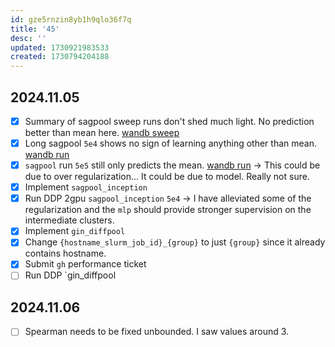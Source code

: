 ```yaml
---
id: gze5rnzin8yb1h9qlo36f7q
title: '45'
desc: ''
updated: 1730921983533
created: 1730794204188
---
```

## 2024.11.05

- [x] Summary of sagpool sweep runs don't shed much light. No prediction better than mean here. [wandb sweep](https://wandb.ai/zhao-group/torchcell_003-fit-int_cell_sagpool_5e4/sweeps/ow1gqtkc?nw=nwusermjvolk3)
- [x] Long sagpool `5e4` shows no sign of learning anything other than mean. [wandb run](https://wandb.ai/zhao-group/torchcell_003-fit-int_cell_sagpool_5e4/runs/noo5u8hz?nw=nwusermjvolk3)
- [x] `sagpool` run `5e5` still only predicts the mean. [wandb run](https://wandb.ai/zhao-group/torchcell_003-fit-int_cell_sagpool_5e5/runs/9ae9bdk6/overview) → This could be due to over regularization... It could be due to model. Really not sure.
- [x] Implement `sagpool_inception`
- [x] Run DDP 2gpu `sagpool_inception` `5e4` → I have alleviated some of the regularization and the `mlp` should provide stronger supervision on the intermediate clusters.
- [x] Implement `gin_diffpool`
- [x] Change `{hostname_slurm_job_id}_{group}` to just `{group}` since it already contains hostname.
- [x] Submit `gh` performance ticket
- [ ] Run DDP `gin_diffpool

## 2024.11.06

- [ ] Spearman needs to be fixed unbounded. I saw values around 3.